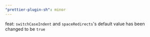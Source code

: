 ```yaml
---
"prettier-plugin-sh": minor
---
```


feat: `switchCaseIndent` and `spaceRedirects`'s default value has been changed to be `true`
